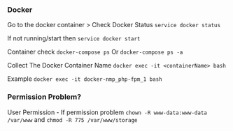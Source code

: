 ### Docker

Go to the docker container > Check Docker Status
```service docker status```

If not running/start then
```service docker start```

Container check
```docker-compose ps``` Or ```docker-compose ps -a```

Collect The Docker Container Name
```docker exec -it <containerName> bash```

Example
```docker exec -it docker-nmp_php-fpm_1 bash```


### Permission Problem?

User Permission - If permission problem
```chown -R www-data:www-data /var/www``` and ```chmod -R 775 /var/www/storage ```